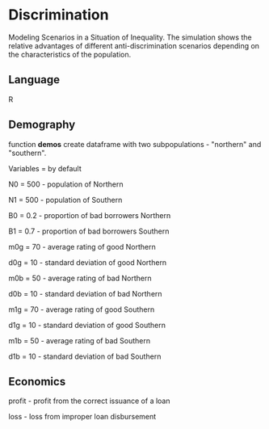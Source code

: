 # Discrimination
Modeling Scenarios in a Situation of Inequality.
The simulation shows the relative advantages of different anti-discrimination scenarios depending on the characteristics of the population.

## Language
R

## Demography

function **demos** create dataframe with two subpopulations - "northern" and "southern". 

Variables = by default

N0 = 500 - population of Northern

N1 = 500 - population of Southern

B0 = 0.2 - proportion of bad borrowers Northern

B1 = 0.7 - proportion of bad borrowers Southern

m0g = 70 - average rating of good Northern 

d0g = 10 - standard deviation of good Northern

m0b = 50 - average rating of bad Northern

d0b = 10 - standard deviation of bad Northern

m1g = 70 - average rating of good Southern

d1g = 10 - standard deviation of good Southern

m1b = 50 - average rating of bad Southern

d1b = 10 - standard deviation of bad Southern

## Economics

profit - profit from the correct issuance of a loan

loss - loss from improper loan disbursement

